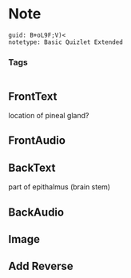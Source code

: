 # Note
```
guid: B+oL9F;V)<
notetype: Basic Quizlet Extended
```

### Tags
```
```

## FrontText
location of pineal gland?

## FrontAudio


## BackText
part of epithalmus (brain stem)

## BackAudio


## Image


## Add Reverse

